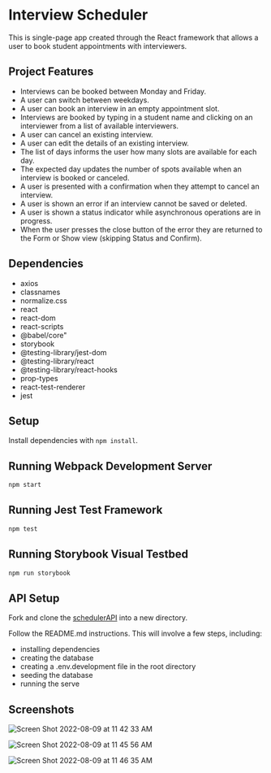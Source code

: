 
# Interview Scheduler
This is single-page app created through the React framework that allows a user to book student appointments with interviewers. 

## Project Features
* Interviews can be booked between Monday and Friday.
* A user can switch between weekdays.
* A user can book an interview in an empty appointment slot.
* Interviews are booked by typing in a student name and clicking on an interviewer from a list of available interviewers.
* A user can cancel an existing interview.
* A user can edit the details of an existing interview.
* The list of days informs the user how many slots are available for each day.
* The expected day updates the number of spots available when an interview is booked or canceled.
* A user is presented with a confirmation when they attempt to cancel an interview.
* A user is shown an error if an interview cannot be saved or deleted.
* A user is shown a status indicator while asynchronous operations are in progress.
* When the user presses the close button of the error they are returned to the Form or Show view (skipping Status and Confirm).

## Dependencies
* axios
* classnames
* normalize.css
* react
* react-dom
* react-scripts
* @babel/core" 
* storybook
* @testing-library/jest-dom
* @testing-library/react
* @testing-library/react-hooks
* prop-types
* react-test-renderer
* jest

## Setup

Install dependencies with `npm install`.

## Running Webpack Development Server

```sh
npm start
```

## Running Jest Test Framework

```sh
npm test
```

## Running Storybook Visual Testbed

```sh
npm run storybook
```
## API Setup

Fork and clone the [schedulerAPI](https://github.com/lighthouse-labs/scheduler-api) into a new directory.

Follow the README.md instructions. This will involve a few steps, including:

* installing dependencies
* creating the database
* creating a .env.development file in the root directory
* seeding the database
* running the serve

## Screenshots

![Screen Shot 2022-08-09 at 11 42 33 AM](https://user-images.githubusercontent.com/75033003/183699673-e19c510f-181a-4908-8de1-2804d7411b69.png)



![Screen Shot 2022-08-09 at 11 45 56 AM](https://user-images.githubusercontent.com/75033003/183699905-c0b8b3c6-0caa-49d6-a38f-ec1f730fdb92.png)



![Screen Shot 2022-08-09 at 11 46 35 AM](https://user-images.githubusercontent.com/75033003/183700430-3811d723-6dcf-4b31-bbd1-818b1d33f3ef.png)






